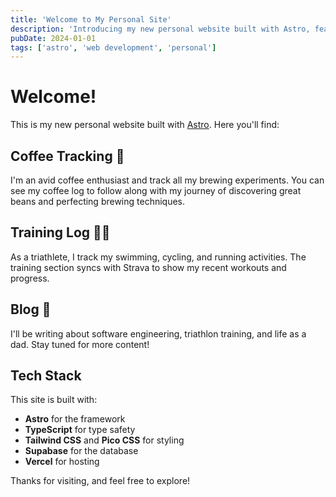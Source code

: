 ```yaml
---
title: 'Welcome to My Personal Site'
description: 'Introducing my new personal website built with Astro, featuring coffee tracking and training logs.'
pubDate: 2024-01-01
tags: ['astro', 'web development', 'personal']
---
```


# Welcome!

This is my new personal website built with [Astro](https://astro.build). Here you'll find:

## Coffee Tracking 🔔

I'm an avid coffee enthusiast and track all my brewing experiments. You can see my coffee log to follow along with my journey of discovering great beans and perfecting brewing techniques.

## Training Log 🏃‍♂️

As a triathlete, I track my swimming, cycling, and running activities. The training section syncs with Strava to show my recent workouts and progress.

## Blog 📝

I'll be writing about software engineering, triathlon training, and life as a dad. Stay tuned for more content!

## Tech Stack

This site is built with:
- **Astro** for the framework
- **TypeScript** for type safety
- **Tailwind CSS** and **Pico CSS** for styling
- **Supabase** for the database
- **Vercel** for hosting

Thanks for visiting, and feel free to explore!
